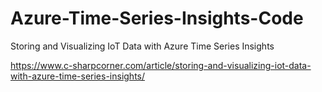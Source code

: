# Azure-Time-Series-Insights-Code

Storing and Visualizing IoT Data with Azure Time Series Insights

https://www.c-sharpcorner.com/article/storing-and-visualizing-iot-data-with-azure-time-series-insights/
